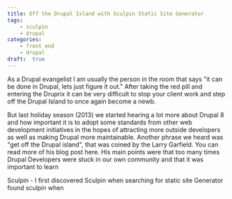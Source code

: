 ```yaml
---
title: Off the Drupal Island with Sculpin Static Site Generator
tags:
    - sculpin
    - drupal
categories:
    - front end
    - drupal
draft:	true
---
```

As a Drupal evangelist I am usually the person in the room that says "it can be done in Drupal, lets just figure it out." After taking the red pill and entering the Druprix it can be very difficult to stop your client work and step off the Drupal Island to once again become a newb.  

But last holiday season (2013) we started hearing a lot more about Drupal 8 and how important it is to adopt some standards from other web development initiatives in the hopes of attracting more outside developers as well as making Drupal more maintainable.  Another phrase we heard was "get off the Drupal island", that was coined by the Larry Garfield.  You can read more of his blog post here.  His main points were that too many times Drupal Developers were stuck in our own community and that it was important to learn

Sculpin - I first discovered Sculpin when searching for static site Generator found sculpin when 
